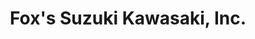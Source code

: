 ---
title: "Fox's Suzuki Kawasaki, Inc."
url: /roxboro/foxs-suzuki-kawasaki-inc/
shop: motorcycle
---